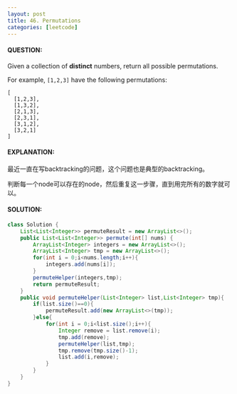 ```yaml
---
layout: post
title: 46. Permutations
categories: [leetcode]
---
```


#### QUESTION:

Given a collection of **distinct** numbers, return all possible permutations.

For example,
`[1,2,3]` have the following permutations:

```
[
  [1,2,3],
  [1,3,2],
  [2,1,3],
  [2,3,1],
  [3,1,2],
  [3,2,1]
]
```

#### EXPLANATION:

最近一直在写backtracking的问题，这个问题也是典型的backtracking。

判断每一个node可以存在的node，然后重复这一步骤，直到用完所有的数字就可以。

#### SOLUTION:

```JAVA
class Solution {
    List<List<Integer>> permuteResult = new ArrayList<>();
    public List<List<Integer>> permute(int[] nums) {
        ArrayList<Integer> integers = new ArrayList<>();
        ArrayList<Integer> tmp = new ArrayList<>();
        for(int i = 0;i<nums.length;i++){
            integers.add(nums[i]);
        }
        permuteHelper(integers,tmp);
        return permuteResult;
    }
    public void permuteHelper(List<Integer> list,List<Integer> tmp){
        if(list.size()==0){
            permuteResult.add(new ArrayList<>(tmp));
        }else{
            for(int i = 0;i<list.size();i++){
                Integer remove = list.remove(i);
                tmp.add(remove);
                permuteHelper(list,tmp);
                tmp.remove(tmp.size()-1);
                list.add(i,remove);
            }
        }
    }
}
```

